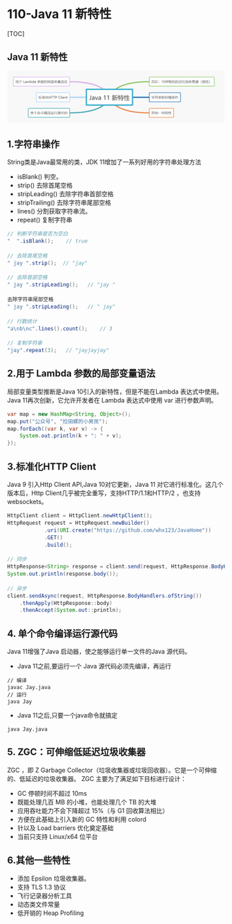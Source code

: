 # 110-Java 11 新特性

[TOC]

## Java 11 新特性

![image-20220502213920615](assets/image-20220502213920615.png)

## 1.字符串操作

String类是Java最常用的类，JDK 11增加了一系列好用的字符串处理方法

- isBlank() 判空。
- strip() 去除首尾空格
- stripLeading() 去除字符串首部空格
- stripTrailing() 去除字符串尾部空格
- lines() 分割获取字符串流。
- repeat() 复制字符串

```java
// 判断字符串是否为空白
"  ".isBlank();    // true

// 去除首尾空格
" jay ".strip();  // "jay"

// 去除首部空格 
" jay ".stripLeading();   // "jay "

去除字符串尾部空格
" jay ".stripLeading();   // " jay"

// 行数统计
"a\nb\nc".lines().count();    // 3

// 复制字符串
"jay".repeat(3);   // "jayjayjay"
```

## 2.用于 Lambda 参数的局部变量语法

局部变量类型推断是Java 10引入的新特性，但是不能在Lambda 表达式中使用。Java 11再次创新，它允许开发者在 Lambda 表达式中使用 var 进行参数声明。

```java
var map = new HashMap<String, Object>();
map.put("公众号", "捡田螺的小男孩");
map.forEach((var k, var v) -> {
    System.out.println(k + ": " + v);
});
```

## 3.标准化HTTP Client

Java 9 引入Http Client API,Java 10对它更新，Java 11 对它进行标准化。这几个版本后，Http Client几乎被完全重写，支持HTTP/1.1和HTTP/2 ，也支持 websockets。

```java
HttpClient client = HttpClient.newHttpClient();
HttpRequest request = HttpRequest.newBuilder()
            .uri(URI.create("https://github.com/whx123/JavaHome"))
            .GET()
            .build();

// 同步
HttpResponse<String> response = client.send(request, HttpResponse.BodyHandlers.ofString());
System.out.println(response.body());

// 异步
client.sendAsync(request, HttpResponse.BodyHandlers.ofString())
    .thenApply(HttpResponse::body)
    .thenAccept(System.out::println);
```

## 4. 单个命令编译运行源代码

Java 11增强了Java 启动器，使之能够运行单一文件的Java 源代码。

- Java 11之前,要运行一个 Java 源代码必须先编译，再运行

```
// 编译
javac Jay.java
// 运行
java Jay
```

- Java 11之后,只要一个java命令就搞定

```
java Jay.java
```

## 5. ZGC：可伸缩低延迟垃圾收集器

ZGC ，即 Z Garbage Collector（垃圾收集器或垃圾回收器）。它是一个可伸缩的、低延迟的垃圾收集器。 ZGC 主要为了满足如下目标进行设计：

- GC 停顿时间不超过 10ms
- 既能处理几百 MB 的小堆，也能处理几个 TB 的大堆
- 应用吞吐能力不会下降超过 15%（与 G1 回收算法相比）
- 方便在此基础上引入新的 GC 特性和利用 colord
- 针以及 Load barriers 优化奠定基础
- 当前只支持 Linux/x64 位平台

## 6.其他一些特性

- 添加 Epsilon 垃圾收集器。
- 支持 TLS 1.3 协议
- 飞行记录器分析工具
- 动态类文件常量
- 低开销的 Heap Profiling 